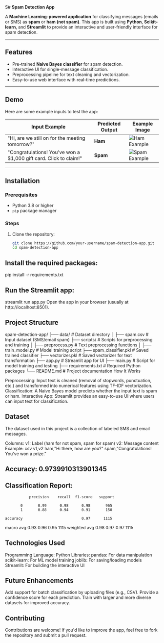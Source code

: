 S# **Spam Detection App**

A **Machine Learning-powered application** for classifying messages (emails or SMS) as **spam** or **ham (not spam)**. This app is built using **Python**, **Scikit-learn**, and **Streamlit** to provide an interactive and user-friendly interface for spam detection.

---

## **Features**
- Pre-trained **Naive Bayes classifier** for spam detection.
- Interactive UI for single-message classification.
- Preprocessing pipeline for text cleaning and vectorization.
- Easy-to-use web interface with real-time predictions.

---

## **Demo**
Here are some example inputs to test the app:

| Input Example                                                      | Predicted Output | Example Image                         |
|---------------------------------------------------------------------|------------------|---------------------------------------|
| "Hi, are we still on for the meeting tomorrow?"                    | **Ham**          | ![Ham Example](images/example_ham.png) |
| "Congratulations! You've won a $1,000 gift card. Click to claim!"  | **Spam**         | ![Spam Example](images/example_spam.png) |

---

## **Installation**
### Prerequisites
- Python 3.8 or higher
- `pip` package manager

### Steps
1. Clone the repository:
   ```bash
   git clone https://github.com/your-username/spam-detection-app.git
   cd spam-detection-app


## Install the required packages:

pip install -r requirements.txt

## Run the Streamlit app:

streamlit run app.py
Open the app in your browser (usually at http://localhost:8501).

## Project Structure

spam-detection-app/
├── data/                     # Dataset directory
│   ├── spam.csv              # Input dataset (SMS/email spam)
├── scripts/                  # Scripts for preprocessing and training
│   ├── preprocess.py         # Text preprocessing functions
│   ├── train_model.py        # Model training script
├── spam_classifier.pkl       # Saved trained classifier
├── vectorizer.pkl            # Saved vectorizer for text transformation
├── app.py                    # Streamlit app for UI
├── main.py                   # Script for model training and testing
├── requirements.txt          # Required Python packages
└── README.md                 # Project documentation
How It Works

Preprocessing: Input text is cleaned (removal of stopwords, punctuation, etc.) and transformed into numerical features using TF-IDF vectorization.
Classification: A Naive Bayes model predicts whether the input text is spam or ham.
Interactive App: Streamlit provides an easy-to-use UI where users can input text for classification.

## Dataset
The dataset used in this project is a collection of labeled SMS and email messages.

Columns:
v1: Label (ham for not spam, spam for spam)
v2: Message content
Example:
csv
v1,v2
ham,"Hi there, how are you?"
spam,"Congratulations! You've won a prize."


## Accuracy: 0.9739910313901345

## Classification Report:
               precision    recall  f1-score   support

           0       0.99      0.98      0.98       965
           1       0.88      0.94      0.91       150

    accuracy                           0.97      1115
   macro avg       0.93      0.96      0.95      1115
weighted avg       0.98      0.97      0.97      1115

## Technologies Used
Programming Language: Python
Libraries:
pandas: For data manipulation
scikit-learn: For ML model training
joblib: For saving/loading models
Streamlit: For building the interactive UI


## Future Enhancements
Add support for batch classification by uploading files (e.g., CSV).
Provide a confidence score for each prediction.
Train with larger and more diverse datasets for improved accuracy.

## Contributing
Contributions are welcome! If you'd like to improve the app, feel free to fork the repository and submit a pull request.

